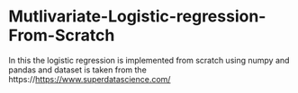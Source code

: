 # Mutlivariate-Logistic-regression-From-Scratch
In this the logistic regression is implemented from scratch using numpy and pandas and dataset is taken from the https://https://www.superdatascience.com/
